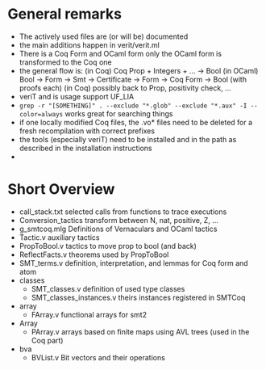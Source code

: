 
# General remarks
* The actively used files are (or will be) documented
* the main additions happen in verit/verit.ml
* There is a Coq Form and OCaml form
    only the OCaml form is transformed to the Coq one
* the general flow is:
  (in Coq) Coq Prop + Integers + ... -> Bool
  (in OCaml)
  Bool -> Form -> Smt
  -> Certificate
  -> Form -> Coq Form -> Bool (with proofs each)
  (in Coq) possibly back to Prop, positivity check, ...
* veriT and is usage support UF_LIA
* `grep -r "[SOMETHING]" . --exclude "*.glob" --exclude "*.aux" -I --color=always` works great for searching things
* if one locally modified Coq files, the .vo* files need to be deleted for a fresh recompilation with correct prefixes
* the tools (especially veriT) need to be installed and in the path
    as described in the installation instructions
* 


# Short Overview
* call_stack.txt selected calls from functions to trace executions
* Conversion_tactics transform between N, nat, positive, Z, ...
* g_smtcoq.mlg Definitions of Vernaculars and OCaml tactics
* Tactic.v auxiliary tactics
* PropToBool.v tactics to move prop to bool (and back)
* ReflectFacts.v theorems used by PropToBool
* SMT_terms.v definition, interpretation, and lemmas for Coq form and atom
* classes
  * SMT_classes.v definition of used type classes
  * SMT_classes_instances.v theirs instances registered in SMTCoq
* array
  * FArray.v functional arrays for smt2
* Array
  * PArray.v arrays based on finite maps using AVL trees (used in the Coq part)
* bva
  * BVList.v Bit vectors and their operations